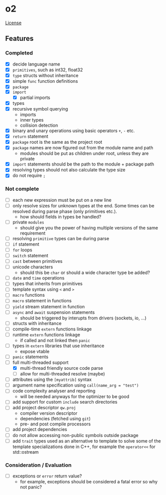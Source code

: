 # o2

[License](LICENSE.txt)

## Features

### Completed

- [x] decide language name
- [x] `primitives`, such as int32, float32
- [x] `type` structs without inheritance
- [x] simple `func` function definitions
- [x] `package`
- [x] `import`
  - [x] partial imports
- [x] types
- [x] recursive symbol querying
  - imports
  - inner types
  - collision detection
- [x] binary and unary operations using basic operators `+`, `-` etc.
- [x] `return` statement
- [x] `package` root is the same as the project root
- [x] `package` names are now figured out from the module name and path
  - modules should be put as children under root, unless they are private
- [x] `import` statements should be the path to the module + package path
- [x] resolving types should not also calculate the type size
- [x] do not require `;`

### Not complete 

- [ ] each new expression must be put on a new line
- [ ] only resolve sizes for unknown types at the end. Some times can be resolved during parse phase 
      (only primitives etc.).
  - how should fields in types be handled?
- [ ] private `modules`
  - should give you the power of having multiple versions of the same requirement
- [ ] resolving `primitive` types can be during parse
- [ ] `if` statement
- [ ] `for` loops
- [ ] `switch` statement
- [ ] `cast` between primitives
- [ ] unicode characters
  - should this be `char` or should a wide character type be added?
- [ ] `date` and `time` operations
- [ ] types that inherits from primitives
- [ ] template syntax using `<` and `>`
- [ ] `macro` functions
- [ ] `macro` statement in functions
- [ ] `yield` stream statement in function
- [ ] `async` and `await` suspension statements
  - should be triggered by interupts from drivers (sockets, io, ...)
- [ ] structs with inheritance
- [ ] compile-time `extern` functions linkage
- [ ] runtime `extern` functions linkage
  - if called and not linked then `panic`
- [ ] types in `extern` libraries that use inheritance
  - expose vtable
- [ ] `panic` statements
- [ ] full multi-threaded support
  - [x] multi-thread friendly source code parse
  - [ ] allow for multi-threaded resolve (maybe)
- [ ] attributes using the `[myattrib]` syntax
- [ ] argument name specification using `call(name_arg = "test")`
- [ ] code complexity analyser and reporting
  - will be needed anyways for the optimizer to be good 
- [ ] add support for custom `include` search directories
- [ ] add project descriptor `qw.proj`
  - compiler version descriptor
  - dependencies (fetched using `git`)
  - pre- and post compile processors
- [ ] add project dependencies  
- [ ] do not allow accessing non-public symbols outside package
- [ ] add `trait` types used as an alternative to template to solve some of the template
      specializations done in C++, for example the `operator<<` for std::ostream

### Consideration / Evaluation

- [ ] exceptions or `error` return value?
  - for example, exceptions should be considered a fatal error so why not panic?

